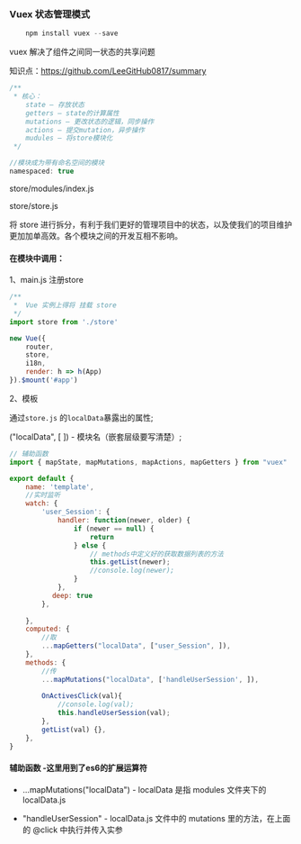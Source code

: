 ### Vuex 状态管理模式
```js
    npm install vuex --save
```
vuex 解决了组件之间同一状态的共享问题

知识点：https://github.com/LeeGitHub0817/summary

```js
/**
 * 核心：
    state – 存放状态
    getters – state的计算属性
    mutations – 更改状态的逻辑，同步操作
    actions – 提交mutation，异步操作
    mudules – 将store模块化
 */

//模块成为带有命名空间的模块
namespaced: true
```
store/modules/index.js

store/store.js

将 store 进行拆分，有利于我们更好的管理项目中的状态，以及使我们的项目维护更加加单高效。各个模块之间的开发互相不影响。

#### 在模块中调用：

1、main.js 注册store
```js
/**
 *  Vue 实例上得将 挂载 store
 */
import store from './store'

new Vue({
    router,
    store,
    i18n,
    render: h => h(App)
}).$mount('#app')
```

2、模板

通过`store.js` 的`localData`暴露出的属性;

("localData", [ ]) - 模块名（嵌套层级要写清楚）;

```js
// 辅助函数
import { mapState, mapMutations, mapActions, mapGetters } from "vuex"

export default {
    name: 'template',
    //实时监听
    watch: {
        'user_Session': {
            handler: function(newer, older) {
                if (newer == null) {
                    return
                } else {
                    // methods中定义好的获取数据列表的方法
                    this.getList(newer);
                    //console.log(newer);
                }
            },
    　　　　deep: true
        },
        
    },
    computed: {
        //取
        ...mapGetters("localData", ["user_Session", ]),
    },
    methods: {
        //传
        ...mapMutations("localData", ['handleUserSession', ]),
        
        OnActivesClick(val){
            //console.log(val);
            this.handleUserSession(val);
        },
        getList(val) {},
    },
}
```

#### 辅助函数 -这里用到了es6的扩展运算符

- ...mapMutations("localData") - localData 是指 modules 文件夹下的 localData.js

- "handleUserSession" - localData.js 文件中的 mutations 里的方法，在上面的 @click 中执行并传入实参